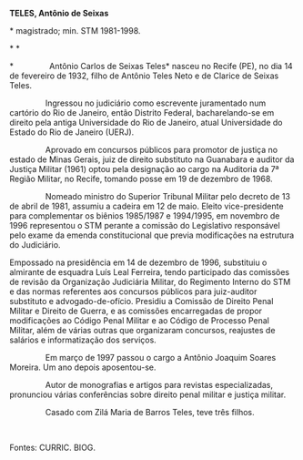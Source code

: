**TELES, Antônio de Seixas**

\* magistrado; min. STM 1981-1998.

* *

*                Antônio Carlos de Seixas Teles* nasceu no Recife (PE),
no dia 14 de fevereiro de 1932, filho de Antônio Teles Neto e de Clarice
de Seixas Teles.

                Ingressou no judiciário como escrevente juramentado num
cartório do Rio de Janeiro, então Distrito Federal, bacharelando-se em
direito pela antiga Universidade do Rio de Janeiro, atual Universidade
do Estado do Rio de Janeiro (UERJ).

                Aprovado em concursos públicos para promotor de justiça
no estado de Minas Gerais, juiz de direito substituto na Guanabara e
auditor da Justiça Militar (1961) optou pela designação ao cargo na
Auditoria da 7ª Região Militar, no Recife, tomando posse em 19 de
dezembro de 1968.

                Nomeado ministro do Superior Tribunal Militar pelo
decreto de 13 de abril de 1981, assumiu a cadeira em 12 de maio. Eleito
vice-presidente para complementar os biênios 1985/1987 e 1994/1995, em
novembro de 1996 representou o STM perante a comissão do Legislativo
responsável pelo exame da emenda constitucional que previa modificações
na estrutura do Judiciário.

Empossado na presidência em 14 de dezembro de 1996, substituiu o
almirante de esquadra Luís Leal Ferreira, tendo participado das
comissões de revisão da Organização Judiciária Militar, do Regimento
Interno do STM e das normas referentes aos concursos públicos para
juiz-auditor substituto e advogado-de-ofício. Presidiu a Comissão de
Direito Penal Militar e Direito de Guerra, e as comissões encarregadas
de propor modificações ao Código Penal Militar e ao Código de Processo
Penal Militar, além de várias outras que organizaram concursos,
reajustes de salários e informatização dos serviços.

                Em março de 1997 passou o cargo a Antônio Joaquim Soares
Moreira. Um ano depois aposentou-se.

                Autor de monografias e artigos para revistas
especializadas, pronunciou várias conferências sobre direito penal
militar e justiça militar.

                Casado com Zilá Maria de Barros Teles, teve três filhos.

 

Fontes: CURRIC. BIOG.
